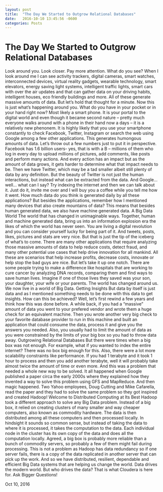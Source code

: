 ```yaml
---
layout: post
title:  "The Day We Started to Outgrow Relational Databases"
date:   2016-10-10 13:45:56 -0600
categories: Posts
---
```


# The Day We Started to Outgrow Relational Databases

Look around you. Look closer. Pay more attention.  What do you see?
When I look around me I can see activity trackers, digital cameras, smart watches, interconnected devices, virtual reality gadgets, wearable technology, smart elevators, energy saving light systems, intelligent traffic lights, smart cars with over the air updates and that can gather data on your driving habits, intelligent houses, eco friendly buildings and more.
All of these generate massive amounts of data.  But let’s hold that thought for a minute.
Now this is just what’s happening around you.  What do you have in your pocket or in your hand right now?
Most likely a smart phone. It is your portal to the digital world and even though it became second nature – pretty much everyone walks around with a phone in their hand now a days – it is a relatively new phenonem.
It is highly likely that you use your smartphone constantly to check Facebook, Twitter, Instagram or search the web using Google among a few other applications. This generates humongous amounts of data.
Let’s throw out a few numbers just to put it in perspective. Facebook has 1.6 billion users- yes, that is with a B – millions of them who log in every day to upload millions of pictures, add comments, like posts and perform many actions. And every action has an impact but as the amount of data grows, it gets harder to determine what that impact needs to be.
Then we have Twitter, which may be a tad smaller albeit still plenty of data by any definition. But the beauty of Twitter is not just the human interactions, but instead what can be extracted from the data.
And Google… well… what can I say? Try indexing the internet and then we can talk about it. Just do it, invite me over and I will buy you a coffee while you tell me how it went.
How much data do you think is generated daily by all these applications? But besides the applications, remember how I mentioned many devices that also create mountains of data? This means that besides human generated data, we also have machine generated data.
A Big Data World
The world that has changed in unimaginable ways. Together, human and machine generated data, bring us into an information explosion era the likes of which the world has never seen. You are living a digital revolution and you can consider yourself lucky for being part of it.
And tweets, posts, likes, pictures and stats are very nice. But that is just the tip of the iceberg of what’s to come.
There are many other applications that require analyzing those massive amounts of data to help reduce costs, detect fraud, and many other potential use cases that help drive innovation for all mankind. All these are scenarios that help increase profits, decrease costs, innovate or help stop the bad guys are nice. But let’s take it up one notch.
There are some people trying to make a difference like hospitals that are working to cure cancer by analyzing DNA records, comparing them and find ways to save human lives. Imagine if one of those lives they saved was your son, your daughter, your wife or your parents.
The world has changed around us. We now live in a world of Big Data.
Getting Insights
But data by itself is just data and as I mentioned something needs to be done with this data to get insights.  How can this be achieved?
Well, let’s first rewind a few years and think how this was done before. A while back, if you had a “massive” amount of data you went to your prefered vendor and wrote them a huge check for an equivalent machine. Then you wrote another very big check to your favorite database provider to run in this machine and built an application that could consume the data, process it and give you the answers you needed. Also, you usually had to limit the amount of data as you were constrained by the limits of your big box so you had to throw data away.
Outgrowing Relational Databases
But there were times when a big box was not enough. For example, what if you wanted to index the entire internet? There was no box big enough for this.
Also, there were a lot more scalability constraints like performance. If you had 1 terabyte and it took 1 hour to process and then you add another terabyte, well it will probably take almost twice the amount of time or even more.
And this was a problem that needed a whole new way to be solved. It all happened when Google published a paper circa the early 2000s where they explained how they invented a way to solve this problem using GFS and MapReduce.
And then magic happened. Two Yahoo employees, Doug Cutting and Mike Cafarella, read the paper and they had to solve the same problem so they got inspired and created Hadoop!
Welcome to Distributed Computing at Its Best
Hadoop took a different approach to solve any Big Data problem. Instead of a big box, it relied on creating clusters of many smaller and way cheaper computers, also known as commodity hardware.
The data is then distributed among all these computers and then processed locally. In hindsight it sounds so common sense, but instead of taking the data to where it is processed, it takes the computation to the data. Each individual node in the cluster has its own copy of the data and does all the computation locally.
Agreed, a big box is probably more reliable than a bunch of commodity servers, so probably a few of them might fail during processing. This is not a problem as Hadoop has data redundancy so if one server fails, there is a copy of the data replicated in another server that can pick up the work.
And so we have distributed, resilient, dependable and efficient Big Data systems that are helping us change the world.
Data drives the modern world. But who drives the data? That is what Cloudera is here for.
Ask Bigger Questions!

Oct 10, 2016